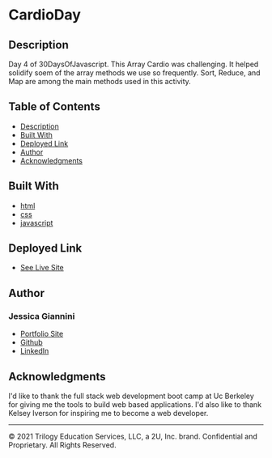 # CardioDay

## Description

Day 4 of 30DaysOfJavascript. This Array Cardio was challenging. It helped solidify soem of the array methods we use so frequently. Sort, Reduce, and Map are among the main methods used in this activity. 


## Table of Contents

- [Description](#description)
- [Built With](#built-with)
- [Deployed Link](#deployed-link)
- [Author](#author)
- [Acknowledgments](#acknowledgments)

## Built With

* [html](https://www.html.com/)
* [css](https://css.com/)
* [javascript](https://javascript.com/)

## Deployed Link

* [See Live Site](https://shrouded-fortress-65513.herokuapp.com/)

## Author

<h3>
Jessica Giannini
</h3>

- [Portfolio Site](https://github.com/JessGiannini/New-Web-Developer-Portfolio)
- [Github](https://github.com/jessgiannini)
- [LinkedIn](https://www.linkedin.com/in/jessica-giannini-155b1310/)

## Acknowledgments

I'd like to thank the full stack web development boot camp at Uc Berkeley for giving me the tools to build web based applications. I'd also like to thank Kelsey Iverson for inspiring me to become a web developer.

---
© 2021 Trilogy Education Services, LLC, a 2U, Inc. brand. Confidential and Proprietary. All Rights Reserved.

